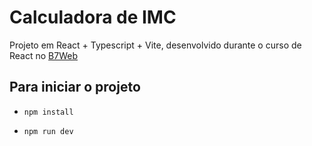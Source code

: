 # Calculadora de IMC

Projeto em React + Typescript + Vite, desenvolvido durante o curso de React no [B7Web](https://alunos.b7web.com.br)

## Para iniciar o projeto
- `npm install`
* `npm run dev`